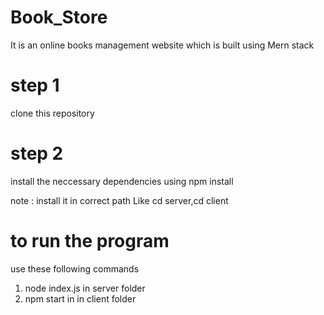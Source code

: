 # Book_Store
It is an online books management website which is built using Mern stack

# step 1
clone this repository

# step 2 
install the neccessary dependencies using npm install

note : install it in correct path Like cd server,cd client

# to run the program
use these following commands
1. node index.js in server folder
2. npm start in in client folder
   

